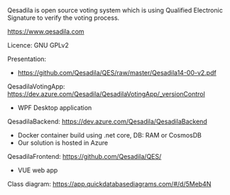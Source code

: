 Qesadila is open source voting system which is using Qualified Electronic Signature to verify the voting process.

https://www.qesadila.com

Licence: GNU GPLv2

Presentation:
- https://github.com/Qesadila/QES/raw/master/Qesadila14-00-v2.pdf

QesadilaVotingApp: https://dev.azure.com/Qesadila/QesadilaVotingApp/_versionControl
 - WPF Desktop application

QesadilaBackend: https://dev.azure.com/Qesadila/QesadilaBackend
 - Docker container build using .net core, DB: RAM or CosmosDB
 - Our solution is hosted in Azure
 
QesadilaFrontend: https://github.com/Qesadila/QES/
 - VUE web app

Class diagram: https://app.quickdatabasediagrams.com/#/d/5Meb4N
